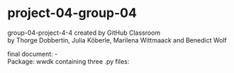 # project-04-group-04
group-04-project-4-4 created by GitHub Classroom  
by Thorge Dobbertin, Julia Köberle, Marilena Wittmaack and Benedict Wolf

final document: -  
Package: wwdk containing three .py files: 
